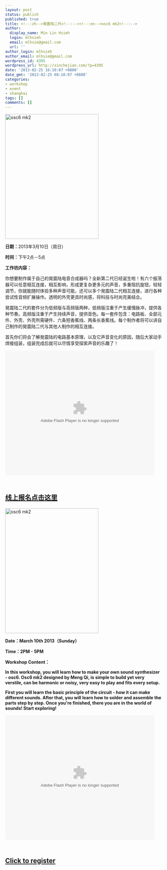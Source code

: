 ```yaml
---
layout: post
status: publish
published: true
title: <!--:zh-->発震陆二代<!--:--><!--:en-->osc6 mk2<!--:-->
author:
  display_name: Min Lin Hsieh
  login: mlhsieh
  email: mlhsie@gmail.com
  url: ''
author_login: mlhsieh
author_email: mlhsie@gmail.com
wordpress_id: 4395
wordpress_url: http://xinchejian.com/?p=4395
date: '2013-02-25 16:10:07 +0800'
date_gmt: '2013-02-25 08:10:07 +0800'
categories:
- workshop
- event
- shanghai
tags: []
comments: []
---
```

<p><!--:zh-->
<p><a href="http://xinchejian.com/wp-content/uploads/2013/02/osc6-mk2.jpg"><img class="alignnone size-large wp-image-4388" alt="osc6 mk2" src="http://xinchejian.com/wp-content/uploads/2013/02/osc6-mk2-300x400.jpg" width="300" height="400" /></a></p></p>
<p><strong>日期：</strong>2013年3月10日（周日）</p></p>
<p><strong>时间：</strong>下午2点－5点 </p></p>
<p><strong>工作坊内容：</strong></p></p>
<p>你想要制作属于自己的発震陆电音合成器吗？全新第二代已经诞生啦！有六个振荡器可以任意相互连接，相互影响，形成更复杂更多元的声音，多重阻抗旋钮，轻轻调节，你就能随时体验多种声音可能，还可以多个発震陆二代相互连接，进行各种尝试性音频扩展操作。透明的外壳更具时尚感，将科技与时尚完美结合。</p></p>
<p>発震陆二代的套件分为低频版与高频版两种，低频版注重于产生缓慢脉冲，提供各种节奏。高频版注重于产生持续声音，提供音色。每一套件包含：电路板、全部元件、外壳、外壳所需硬件、六条短香蕉线、两条长香蕉线。每个制作者将可以讲自己制作的発震陆二代与其他人制作的相互连接。</p></p>
<p>首先你们将会了解発震陆的电路基本原理，以及它声音变化的原因，随后大家动手焊接组装，组装完成后就可以尽情享受探索声音的乐趣了！</p></p>
<p><object width="480" height="400" classid="clsid:d27cdb6e-ae6d-11cf-96b8-444553540000" codebase="http://download.macromedia.com/pub/shockwave/cabs/flash/swflash.cab#version=6,0,40,0" align="middle"><param name="src" value="http://player.youku.com/player.php/sid/XNTExNDc0Mzk2/v.swf" /><param name="allowfullscreen" value="true" /><param name="quality" value="high" /><param name="allowscriptaccess" value="always" /><embed width="480" height="400" type="application/x-shockwave-flash" src="http://player.youku.com/player.php/sid/XNTExNDc0Mzk2/v.swf" allowfullscreen="true" quality="high" allowscriptaccess="always" align="middle" /></object></p></p>
<h2>
<p><br/><a href="http://xinchejian.com/event2/?ee=167">线上报名点击这里</a>
<p></h2><!--:--><!--:en-->
<p><a href="http://xinchejian.com/wp-content/uploads/2013/02/osc6-mk2.jpg"><img class="alignnone size-large wp-image-4388" alt="osc6 mk2" src="http://xinchejian.com/wp-content/uploads/2013/02/osc6-mk2-300x400.jpg" width="300" height="400" /></a></p></p>
<p><strong>Date：March 10th 2013（Sunday）</p></p>
<p><strong>Time：</strong>2PM - 5PM</p></p>
<p><strong>Workshop Content：</strong></p></p>
<p>In this workshop, you will learn how to make your own sound synthesizer - osc6. Osc6 mk2 designed by Meng Qi, is simple to build yet very verstile, can be harmonic or noisy, very easy to play and fits every setup.</p></p>
<p>First you will learn the basic principle of the circuit - how it can make different sounds. After that, you will learn how to solder and assemble the parts step by step. Once you're finished, there you are in the world of sounds! Start exploring!</p></p>
<p><object width="480" height="400" classid="clsid:d27cdb6e-ae6d-11cf-96b8-444553540000" codebase="http://download.macromedia.com/pub/shockwave/cabs/flash/swflash.cab#version=6,0,40,0" align="middle"><param name="src" value="http://player.youku.com/player.php/sid/XNTExNDc0Mzk2/v.swf" /><param name="allowfullscreen" value="true" /><param name="quality" value="high" /><param name="allowscriptaccess" value="always" /><embed width="480" height="400" type="application/x-shockwave-flash" src="http://player.youku.com/player.php/sid/XNTExNDc0Mzk2/v.swf" allowfullscreen="true" quality="high" allowscriptaccess="always" align="middle" /></object></p></p>
<h2>
<p><br/><a href="http://xinchejian.com/event2/?ee=167">Click to register</a>
<p></h2><!--:--></p>
